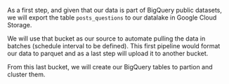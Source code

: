 As a first step, and given that our data is part of BigQuery public datasets,
we will export the table `posts_questions` to our datalake in Google Cloud Storage.

We will use that bucket as our source to automate pulling the data in batches (schedule interval to be defined). This first pipeline would format our data to parquet and as a last step will upload it to another bucket. 

From this last bucket, we will create our BigQuery tables to partion and cluster them.